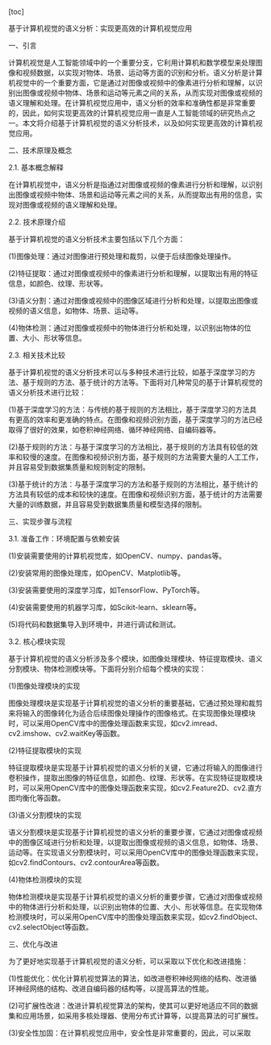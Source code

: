 
[toc]                    
                
                
基于计算机视觉的语义分析：实现更高效的计算机视觉应用

一、引言

计算机视觉是人工智能领域中的一个重要分支，它利用计算机和数学模型来处理图像和视频数据，以实现对物体、场景、运动等方面的识别和分析。语义分析是计算机视觉中的一个重要方面，它是通过对图像或视频中的像素进行分析和理解，以识别出图像或视频中物体、场景和运动等元素之间的关系，从而实现对图像或视频的语义理解和处理。在计算机视觉应用中，语义分析的效率和准确性都是非常重要的，因此，如何实现更高效的计算机视觉应用一直是人工智能领域的研究热点之一。本文将介绍基于计算机视觉的语义分析技术，以及如何实现更高效的计算机视觉应用。

二、技术原理及概念

2.1. 基本概念解释

在计算机视觉中，语义分析是指通过对图像或视频的像素进行分析和理解，以识别出图像或视频中物体、场景和运动等元素之间的关系，从而提取出有用的信息，实现对图像或视频的语义理解和处理。

2.2. 技术原理介绍

基于计算机视觉的语义分析技术主要包括以下几个方面：

(1)图像处理：通过对图像进行预处理和裁剪，以便于后续图像处理操作。

(2)特征提取：通过对图像或视频中的像素进行分析和理解，以提取出有用的特征信息，如颜色、纹理、形状等。

(3)语义分割：通过对图像或视频中的图像区域进行分析和处理，以提取出图像或视频的语义信息，如物体、场景、运动等。

(4)物体检测：通过对图像或视频中的物体进行分析和处理，以识别出物体的位置、大小、形状等信息。

2.3. 相关技术比较

基于计算机视觉的语义分析技术可以与多种技术进行比较，如基于深度学习的方法、基于规则的方法、基于统计的方法等。下面将对几种常见的基于计算机视觉的语义分析技术进行比较：

(1)基于深度学习的方法：与传统的基于规则的方法相比，基于深度学习的方法具有更高的效率和更准确的特点。在图像和视频识别方面，基于深度学习的方法已经取得了很好的效果，如卷积神经网络、循环神经网络、自编码器等。

(2)基于规则的方法：与基于深度学习的方法相比，基于规则的方法具有较低的效率和较慢的速度。在图像和视频识别方面，基于规则的方法需要大量的人工工作，并且容易受到数据集质量和规则制定的限制。

(3)基于统计的方法：与基于深度学习的方法和基于规则的方法相比，基于统计的方法具有较低的成本和较快的速度。在图像和视频识别方面，基于统计的方法需要大量的训练数据，并且容易受到数据集质量和模型选择的限制。

三、实现步骤与流程

3.1. 准备工作：环境配置与依赖安装

(1)安装需要使用的计算机视觉库，如OpenCV、numpy、pandas等。

(2)安装常用的图像处理库，如OpenCV、Matplotlib等。

(3)安装需要使用的深度学习库，如TensorFlow、PyTorch等。

(4)安装需要使用的机器学习库，如Scikit-learn、sklearn等。

(5)将代码和数据集导入到环境中，并进行调试和测试。

3.2. 核心模块实现

基于计算机视觉的语义分析涉及多个模块，如图像处理模块、特征提取模块、语义分割模块、物体检测模块等。下面将分别介绍每个模块的实现：

(1)图像处理模块的实现

图像处理模块是实现基于计算机视觉的语义分析的重要基础，它通过预处理和裁剪来将输入的图像转化为适合后续图像处理操作的图像格式。在实现图像处理模块时，可以采用OpenCV库中的图像处理函数来实现，如cv2.imread、cv2.imshow、cv2.waitKey等函数。

(2)特征提取模块的实现

特征提取模块是实现基于计算机视觉的语义分析的关键，它通过将输入的图像进行卷积操作，提取出图像的特征信息，如颜色、纹理、形状等。在实现特征提取模块时，可以采用OpenCV库中的图像处理函数来实现，如cv2.Feature2D、cv2.直方图均衡化等函数。

(3)语义分割模块的实现

语义分割模块是实现基于计算机视觉的语义分析的重要步骤，它通过对图像或视频中的图像区域进行分析和处理，以提取出图像或视频的语义信息，如物体、场景、运动等。在实现语义分割模块时，可以采用OpenCV库中的图像处理函数来实现，如cv2.findContours、cv2.contourArea等函数。

(4)物体检测模块的实现

物体检测模块是实现基于计算机视觉的语义分析的重要步骤，它通过对图像或视频中的物体进行分析和处理，以识别出物体的位置、大小、形状等信息。在实现物体检测模块时，可以采用OpenCV库中的图像处理函数来实现，如cv2.findObject、cv2.selectObject等函数。

三、优化与改进

为了更好地实现基于计算机视觉的语义分析，可以采取以下优化和改进措施：

(1)性能优化：优化计算机视觉算法的算法，如改进卷积神经网络的结构、改进循环神经网络的结构、改进自编码器的结构等，以提高算法的性能。

(2)可扩展性改进：改进计算机视觉算法的架构，使其可以更好地适应不同的数据集和应用场景，如采用多核处理器、使用分布式计算等，以提高算法的可扩展性。

(3)安全性加固：在计算机视觉应用中，安全性是非常重要的，因此，可以采取

